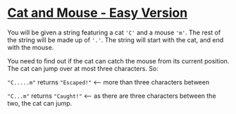 # [Cat and Mouse - Easy Version](https://www.codewars.com/kata/cat-and-mouse-easy-version "https://www.codewars.com/kata/57ee24e17b45eff6d6000164")

You will be given a string featuring a cat `'C'` and a mouse `'m'`. The rest of the string will be made up of `'.'`. The string will start with the cat, and end with the mouse.

You need to find out if the cat can catch the mouse from its current position. The cat can jump over at most three characters. So:

`"C.....m"` returns `"Escaped!"` <-- more than three characters between

`"C...m"` returns `"Caught!"` <-- as there are three characters between the two, the cat can jump.
